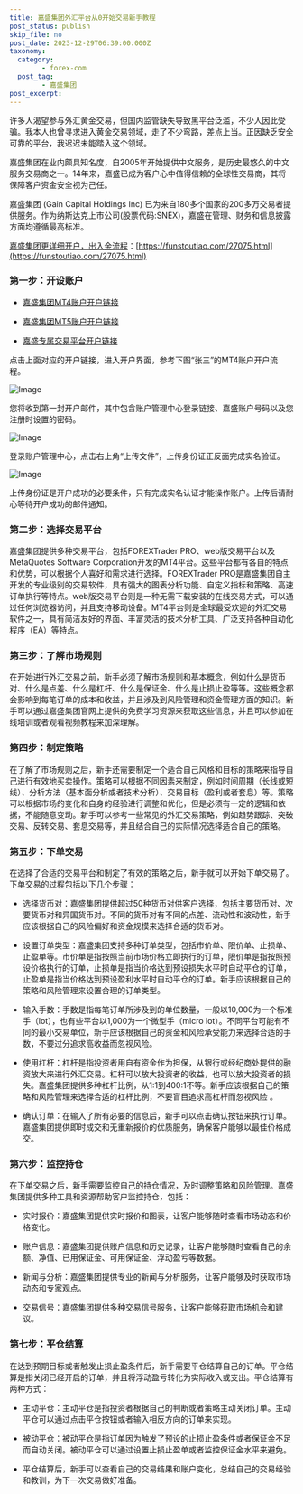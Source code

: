 ```yaml
---
title: 嘉盛集团外汇平台从0开始交易新手教程
post_status: publish
skip_file: no
post_date: 2023-12-29T06:39:00.000Z
taxonomy:
  category:
        - forex-com
  post_tag:
        - 嘉盛集团
post_excerpt: 
---
```

许多人渴望参与外汇黄金交易，但国内监管缺失导致黑平台泛滥，不少人因此受骗。我本人也曾寻求进入黄金交易领域，走了不少弯路，差点上当。正因缺乏安全可靠的平台，我迟迟未能踏入这个领域。

嘉盛集团在业内颇具知名度，自2005年开始提供中文服务，是历史最悠久的中文服务交易商之一。14年来，嘉盛已成为客户心中值得信赖的全球性交易商，其将保障客户资金安全视为己任。

嘉盛集团 (Gain Capital Holdings Inc) 已为来自180多个国家的200多万交易者提供服务。作为纳斯达克上市公司(股票代码:SNEX)，嘉盛在管理、财务和信息披露方面均遵循最高标准。

[嘉盛集团更详细开户，出入金流程](https://funstoutiao.com/27075.html)：[https://funstoutiao.com/27075.html](https://funstoutiao.com/27075.html)

### 第一步：开设账户

* [嘉盛集团MT4账户开户链接](https://s.ssgg.net/jsmt4)

* [嘉盛集团MT5账户开户链接](https://s.ssgg.net/jsmt5)

* [嘉盛专属交易平台开户链接](https://s.ssgg.net/js)

点击上面对应的开户链接，进入开户界面，参考下图“张三”的MT4账户开户流程。

![Image](https://prod-files-secure.s3.us-west-2.amazonaws.com/39ed1227-6d7d-4570-be36-9ccd4a2c4241/7a167aea-686b-400d-af59-4e18eb607a40/640.png?X-Amz-Algorithm=AWS4-HMAC-SHA256&X-Amz-Content-Sha256=UNSIGNED-PAYLOAD&X-Amz-Credential=ASIAZI2LB466QCH23KP5%2F20250409%2Fus-west-2%2Fs3%2Faws4_request&X-Amz-Date=20250409T221308Z&X-Amz-Expires=3600&X-Amz-Security-Token=IQoJb3JpZ2luX2VjEB4aCXVzLXdlc3QtMiJHMEUCIC4Nc3HAYtJM3YXQ7Puw4h2UZr1bzff4tCW2wP4C6ghUAiEAzJQsAbQVb2LuTagUVGTkWrSCyAQgVOORe3Stc88im2wqiAQIl%2F%2F%2F%2F%2F%2F%2F%2F%2F%2F%2FARAAGgw2Mzc0MjMxODM4MDUiDIrBuz2m8kCNipad8SrcAwvgnCKieXZ3%2BgV3dLkjydF5Scdj0wIPjwv2WKehZC%2F10oR6ZxSsQYP9A1l0ZWmqF1DOnXNCVsB3oZk1ZIStgW4kU7RWvKGNM%2BbVF5hjuo7kDDu7scBtJN7DbMhLbjFYZRBfX8CwFwj6EZ7GtaVrYxj7dPYZNA0GxTd6BWVmGuT0%2Fiv%2FPYw%2BkfUc3GL3omPnkPYrVNzjGM5W3i8D7HJA9gur5MhEQ8NxbWFfbDucOaVpWlRzAdxDk4ymAUHn06NiHCd3y1jgLHefJbHto8BLGhO4dllascIlaVMb5dj5JViCaJAm%2B%2BL28SxTl%2Frye%2FBX8SGVYzlg%2FCi8kJ9DEa4qp7Ihr5jyi39yG336583uTXFMDx136pbrxo9U1n7CY6z5QXVIMtKgrpWjT17UodISiUrbCAlKhJYUz4p8TKIWW8Hub%2BA%2FFuLXvI9%2Bj3MvtFRSpfcW1sgGx20ZK5zPll0mz6RyM7YEJt4lvXrXy0QLxHdcICFjA%2B6SISoACnvy24y8blqtG3W%2FQ1xM8INGSNT73zwT52M%2Bwv1uwalvHevR0kyFLQC%2BA1%2BBHdqKLN0UEpvP4CMB85twBOnc%2BzJlTk1mGoPWEpdFmSu3bxFZNi2%2FXw28bREwKYtYeHkc3rp7MNfg278GOqUBdn3SL9AHGatxIoeGLip%2Bvmxr0BakBjjiHCwbyMhXQw56XDvo8KKq2wKQJUpSF6yG9bk%2BcmOFoxxN3P9MnsKwaaet9ytqFmiFvsSCC77HL1tC9aj67jpIDepDtaTMGq8aP8a5e9tvMDc7TMMeon8AbTLiL8e2nUYl6hcn9nGp5KdLqBiMhkvmJlcLo2Rh0O6cYyvNXcwMjnlSnmIQcgxquwB8ZMlA&X-Amz-Signature=e86fbae10b836dbbd0e1f9d0a5d48da660c24be17b9030458d75954dcee2c7a8&X-Amz-SignedHeaders=host&x-id=GetObject)

您将收到第一封开户邮件，其中包含账户管理中心登录链接、嘉盛账户号码以及您注册时设置的密码。

![Image](https://prod-files-secure.s3.us-west-2.amazonaws.com/39ed1227-6d7d-4570-be36-9ccd4a2c4241/eaa1c6b3-2877-4284-a0e1-530e222c27fb/image.png?X-Amz-Algorithm=AWS4-HMAC-SHA256&X-Amz-Content-Sha256=UNSIGNED-PAYLOAD&X-Amz-Credential=ASIAZI2LB466QCH23KP5%2F20250409%2Fus-west-2%2Fs3%2Faws4_request&X-Amz-Date=20250409T221308Z&X-Amz-Expires=3600&X-Amz-Security-Token=IQoJb3JpZ2luX2VjEB4aCXVzLXdlc3QtMiJHMEUCIC4Nc3HAYtJM3YXQ7Puw4h2UZr1bzff4tCW2wP4C6ghUAiEAzJQsAbQVb2LuTagUVGTkWrSCyAQgVOORe3Stc88im2wqiAQIl%2F%2F%2F%2F%2F%2F%2F%2F%2F%2F%2FARAAGgw2Mzc0MjMxODM4MDUiDIrBuz2m8kCNipad8SrcAwvgnCKieXZ3%2BgV3dLkjydF5Scdj0wIPjwv2WKehZC%2F10oR6ZxSsQYP9A1l0ZWmqF1DOnXNCVsB3oZk1ZIStgW4kU7RWvKGNM%2BbVF5hjuo7kDDu7scBtJN7DbMhLbjFYZRBfX8CwFwj6EZ7GtaVrYxj7dPYZNA0GxTd6BWVmGuT0%2Fiv%2FPYw%2BkfUc3GL3omPnkPYrVNzjGM5W3i8D7HJA9gur5MhEQ8NxbWFfbDucOaVpWlRzAdxDk4ymAUHn06NiHCd3y1jgLHefJbHto8BLGhO4dllascIlaVMb5dj5JViCaJAm%2B%2BL28SxTl%2Frye%2FBX8SGVYzlg%2FCi8kJ9DEa4qp7Ihr5jyi39yG336583uTXFMDx136pbrxo9U1n7CY6z5QXVIMtKgrpWjT17UodISiUrbCAlKhJYUz4p8TKIWW8Hub%2BA%2FFuLXvI9%2Bj3MvtFRSpfcW1sgGx20ZK5zPll0mz6RyM7YEJt4lvXrXy0QLxHdcICFjA%2B6SISoACnvy24y8blqtG3W%2FQ1xM8INGSNT73zwT52M%2Bwv1uwalvHevR0kyFLQC%2BA1%2BBHdqKLN0UEpvP4CMB85twBOnc%2BzJlTk1mGoPWEpdFmSu3bxFZNi2%2FXw28bREwKYtYeHkc3rp7MNfg278GOqUBdn3SL9AHGatxIoeGLip%2Bvmxr0BakBjjiHCwbyMhXQw56XDvo8KKq2wKQJUpSF6yG9bk%2BcmOFoxxN3P9MnsKwaaet9ytqFmiFvsSCC77HL1tC9aj67jpIDepDtaTMGq8aP8a5e9tvMDc7TMMeon8AbTLiL8e2nUYl6hcn9nGp5KdLqBiMhkvmJlcLo2Rh0O6cYyvNXcwMjnlSnmIQcgxquwB8ZMlA&X-Amz-Signature=a6370449398c8620a43e247a464ec2ac42d938db76b3f659380a761b0c4f029e&X-Amz-SignedHeaders=host&x-id=GetObject)

登录账户管理中心，点击右上角“上传文件”，上传身份证正反面完成实名验证。

![Image](https://prod-files-secure.s3.us-west-2.amazonaws.com/39ed1227-6d7d-4570-be36-9ccd4a2c4241/54090639-09fc-46b4-a135-e0289f707147/image.png?X-Amz-Algorithm=AWS4-HMAC-SHA256&X-Amz-Content-Sha256=UNSIGNED-PAYLOAD&X-Amz-Credential=ASIAZI2LB466QCH23KP5%2F20250409%2Fus-west-2%2Fs3%2Faws4_request&X-Amz-Date=20250409T221308Z&X-Amz-Expires=3600&X-Amz-Security-Token=IQoJb3JpZ2luX2VjEB4aCXVzLXdlc3QtMiJHMEUCIC4Nc3HAYtJM3YXQ7Puw4h2UZr1bzff4tCW2wP4C6ghUAiEAzJQsAbQVb2LuTagUVGTkWrSCyAQgVOORe3Stc88im2wqiAQIl%2F%2F%2F%2F%2F%2F%2F%2F%2F%2F%2FARAAGgw2Mzc0MjMxODM4MDUiDIrBuz2m8kCNipad8SrcAwvgnCKieXZ3%2BgV3dLkjydF5Scdj0wIPjwv2WKehZC%2F10oR6ZxSsQYP9A1l0ZWmqF1DOnXNCVsB3oZk1ZIStgW4kU7RWvKGNM%2BbVF5hjuo7kDDu7scBtJN7DbMhLbjFYZRBfX8CwFwj6EZ7GtaVrYxj7dPYZNA0GxTd6BWVmGuT0%2Fiv%2FPYw%2BkfUc3GL3omPnkPYrVNzjGM5W3i8D7HJA9gur5MhEQ8NxbWFfbDucOaVpWlRzAdxDk4ymAUHn06NiHCd3y1jgLHefJbHto8BLGhO4dllascIlaVMb5dj5JViCaJAm%2B%2BL28SxTl%2Frye%2FBX8SGVYzlg%2FCi8kJ9DEa4qp7Ihr5jyi39yG336583uTXFMDx136pbrxo9U1n7CY6z5QXVIMtKgrpWjT17UodISiUrbCAlKhJYUz4p8TKIWW8Hub%2BA%2FFuLXvI9%2Bj3MvtFRSpfcW1sgGx20ZK5zPll0mz6RyM7YEJt4lvXrXy0QLxHdcICFjA%2B6SISoACnvy24y8blqtG3W%2FQ1xM8INGSNT73zwT52M%2Bwv1uwalvHevR0kyFLQC%2BA1%2BBHdqKLN0UEpvP4CMB85twBOnc%2BzJlTk1mGoPWEpdFmSu3bxFZNi2%2FXw28bREwKYtYeHkc3rp7MNfg278GOqUBdn3SL9AHGatxIoeGLip%2Bvmxr0BakBjjiHCwbyMhXQw56XDvo8KKq2wKQJUpSF6yG9bk%2BcmOFoxxN3P9MnsKwaaet9ytqFmiFvsSCC77HL1tC9aj67jpIDepDtaTMGq8aP8a5e9tvMDc7TMMeon8AbTLiL8e2nUYl6hcn9nGp5KdLqBiMhkvmJlcLo2Rh0O6cYyvNXcwMjnlSnmIQcgxquwB8ZMlA&X-Amz-Signature=b6ca35bbef5719db8c2ffb24c169133fcf752c333474e931dc712e12042b2aed&X-Amz-SignedHeaders=host&x-id=GetObject)

上传身份证是开户成功的必要条件，只有完成实名认证才能操作账户。上传后请耐心等待开户成功的邮件通知。

### 第二步：选择交易平台

嘉盛集团提供多种交易平台，包括FOREXTrader PRO、web版交易平台以及MetaQuotes Software Corporation开发的MT4平台。这些平台都有各自的特点和优势，可以根据个人喜好和需求进行选择。FOREXTrader PRO是嘉盛集团自主开发的专业级别的交易软件，具有强大的图表分析功能、自定义指标和策略、高速订单执行等特点。web版交易平台则是一种无需下载安装的在线交易方式，可以通过任何浏览器访问，并且支持移动设备。MT4平台则是全球最受欢迎的外汇交易软件之一，具有简洁友好的界面、丰富灵活的技术分析工具、广泛支持各种自动化程序（EA）等特点。

### 第三步：了解市场规则

在开始进行外汇交易之前，新手必须了解市场规则和基本概念，例如什么是货币对、什么是点差、什么是杠杆、什么是保证金、什么是止损止盈等等。这些概念都会影响到每笔订单的成本和收益，并且涉及到风险管理和资金管理方面的知识。新手可以通过嘉盛集团官网上提供的免费学习资源来获取这些信息，并且可以参加在线培训或者观看视频教程来加深理解。

### 第四步：制定策略

在了解了市场规则之后，新手还需要制定一个适合自己风格和目标的策略来指导自己进行有效地买卖操作。策略可以根据不同因素来制定，例如时间周期（长线或短线）、分析方法（基本面分析或者技术分析）、交易目标（盈利或者套息）等。策略可以根据市场的变化和自身的经验进行调整和优化，但是必须有一定的逻辑和依据，不能随意变动。新手可以参考一些常见的外汇交易策略，例如趋势跟踪、突破交易、反转交易、套息交易等，并且结合自己的实际情况选择适合自己的策略。

### 第五步：下单交易

在选择了合适的交易平台和制定了有效的策略之后，新手就可以开始下单交易了。下单交易的过程包括以下几个步骤：

* 选择货币对：嘉盛集团提供超过50种货币对供客户选择，包括主要货币对、次要货币对和异国货币对。不同的货币对有不同的点差、流动性和波动性，新手应该根据自己的风险偏好和资金规模来选择合适的货币对。

* 设置订单类型：嘉盛集团支持多种订单类型，包括市价单、限价单、止损单、止盈单等。市价单是指按照当前市场价格立即执行的订单，限价单是指按照预设价格执行的订单，止损单是指当价格达到预设损失水平时自动平仓的订单，止盈单是指当价格达到预设盈利水平时自动平仓的订单。新手应该根据自己的策略和风险管理来设置合理的订单类型。

* 输入手数：手数是指每笔订单所涉及到的单位数量，一般以10,000为一个标准手（lot），也有些平台以1,000为一个微型手（micro lot）。不同平台可能有不同的最小交易单位，新手应该根据自己的资金和风险承受能力来选择合适的手数，不要过分追求高收益而忽视风险。

* 使用杠杆：杠杆是指投资者用自有资金作为担保，从银行或经纪商处提供的融资放大来进行外汇交易。杠杆可以放大投资者的收益，也可以放大投资者的损失。嘉盛集团提供多种杠杆比例，从1:1到400:1不等。新手应该根据自己的策略和风险管理来选择合适的杠杆比例，不要盲目追求高杠杆而忽视风险 。

* 确认订单：在输入了所有必要的信息后，新手可以点击确认按钮来执行订单。嘉盛集团提供即时成交和无重新报价的优质服务，确保客户能够以最佳价格成交。

### 第六步：监控持仓

在下单交易之后，新手需要监控自己的持仓情况，及时调整策略和风险管理。嘉盛集团提供多种工具和资源帮助客户监控持仓，包括：

* 实时报价：嘉盛集团提供实时报价和图表，让客户能够随时查看市场动态和价格变化。

* 账户信息：嘉盛集团提供账户信息和历史记录，让客户能够随时查看自己的余额、净值、已用保证金、可用保证金、浮动盈亏等数据。

* 新闻与分析：嘉盛集团提供专业的新闻与分析服务，让客户能够及时获取市场动态和专家观点。

* 交易信号：嘉盛集团提供多种交易信号服务，让客户能够获取市场机会和建议。

### 第七步：平仓结算

在达到预期目标或者触发止损止盈条件后，新手需要平仓结算自己的订单。平仓结算是指关闭已经开启的订单，并且将浮动盈亏转化为实际收入或支出。平仓结算有两种方式：

* 主动平仓：主动平仓是指投资者根据自己的判断或者策略主动关闭订单。主动平仓可以通过点击平仓按钮或者输入相反方向的订单来实现。

* 被动平仓：被动平仓是指订单因为触发了预设的止损止盈条件或者保证金不足而自动关闭。被动平仓可以通过设置止损止盈单或者监控保证金水平来避免。

* 平仓结算后，新手可以查看自己的交易结果和账户变化，总结自己的交易经验和教训，为下一次交易做好准备。